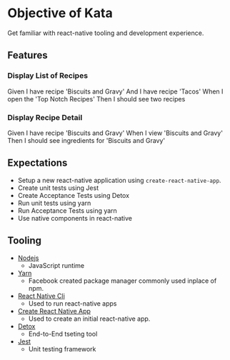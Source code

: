 # Objective of Kata

Get familiar with react-native tooling and development experience.

## Features

### Display List of Recipes

Given I have recipe 'Biscuits and Gravy'
And I have recipe 'Tacos'
When I open the 'Top Notch Recipes'
Then I should see two recipes

### Display Recipe Detail

Given I have recipe 'Biscuits and Gravy'
When I view 'Biscuits and Gravy'
Then I should see ingredients for 'Biscuits and Gravy'

## Expectations

* Setup a new react-native application using `create-react-native-app`. 
* Create unit tests using Jest
* Create Acceptance Tests using Detox
* Run unit tests using yarn
* Run Acceptance Tests using yarn
* Use native components in react-native

## Tooling

* [Nodejs](https://nodejs.org/en/)
  * JavaScript runtime
* [Yarn](https://yarnpkg.com/en/)
  * Facebook created package manager commonly used inplace of npm.
* [React Native Cli](https://www.npmjs.com/package/react-native-cli)
  * Used to run react-native apps
* [Create React Native App](https://github.com/react-community/create-react-native-app)
  * Used to create an initial react-native app.
* [Detox](https://github.com/wix/detox)
  * End-to-End tseting tool
* [Jest](https://facebook.github.io/jest/)
  * Unit testing framework
